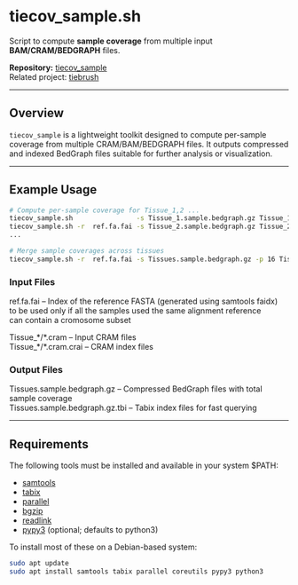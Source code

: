 # tiecov_sample.sh

Script to compute **sample coverage** from multiple input **BAM/CRAM/BEDGRAPH** files.

**Repository:** [tiecov_sample](https://github.com/dpuiu/tiecov_sample/)  
Related project: [tiebrush](https://github.com/alevar/tiebrush)

---

## Overview

`tiecov_sample` is a lightweight toolkit designed to compute per-sample coverage from multiple CRAM/BAM/BEDGRAPH files. 
It outputs compressed and indexed BedGraph files suitable for further analysis or visualization.

---

## Example Usage

```bash
# Compute per-sample coverage for Tissue_1,2 ...
tiecov_sample.sh                -s Tissue_1.sample.bedgraph.gz Tissue_1/*.cram
tiecov_sample.sh -r  ref.fa.fai -s Tissue_2.sample.bedgraph.gz Tissue_2/*.cram  # if all samples used the same referemce
...

# Merge sample coverages across tissues
tiecov_sample.sh -r  ref.fa.fai -s Tissues.sample.bedgraph.gz -p 16 Tissue_*.sample.bedgraph.gz
```

### Input Files

ref.fa.fai             – Index of the reference FASTA (generated using samtools faidx)  
                         to be used only if all the samples used the same alignment reference  
                         can contain a cromosome subset

Tissue_\*/\*.cram      – Input CRAM files  
Tissue_\*/\*.cram.crai – CRAM index files  

### Output Files

Tissues.sample.bedgraph.gz     – Compressed BedGraph files with total sample coverage  
Tissues.sample.bedgraph.gz.tbi – Tabix index files for fast querying  

---

## Requirements

The following tools must be installed and available in your system $PATH:  
* [samtools](https://github.com/samtools)  
* [tabix](https://github.com/samtools/tabix)   
* [parallel](https://gnu.org)  
* [bgzip](https://github.com/samtools/htslib)  
* [readlink](https://www.gnu.org/software/coreutils/)  
* [pypy3](https://pypy.org)  (optional; defaults to python3)
 
To install most of these on a Debian-based system:

```bash
sudo apt update
sudo apt install samtools tabix parallel coreutils pypy3 python3
```
